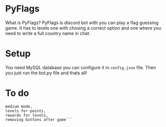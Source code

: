 # PyFlags
What is PyFlags?
PyFlags is discord bot with you can play a flag guessing game.
It has to levels one with chosing a correct option and one where you need to write a full country name in chat.

# Setup 
You need MySQL database you can configure it in `config.json` file.
Then you just run the bot.py file and thats all!

# To do
```✓ Timeout on easy mode,
medium mode, 
levels for points,
rewards for levels, 
removing buttons after game```


